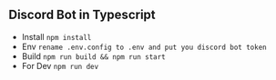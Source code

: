 ## Discord Bot in Typescript
- Install
`npm install`
- Env `rename .env.config to .env and put you discord bot token`
- Build `npm run build && npm run start`
- For Dev `npm run dev`
